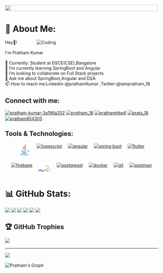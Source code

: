 <img src="https://i.imgur.com/dBaSKWF.gif" height="20" width="100%">

# 💫 About Me:
<img
  align="right"
  alt="Coding"
  width="400"
  src="https://user-images.githubusercontent.com/74038190/229223263-cf2e4b07-2615-4f87-9c38-e37600f8381a.gif"
/>
Hey👋!<br><br>I'm Pratham Kumar<br><br>🔭 Currently: Student at DSCE(CSE),Bangalore<br>🌱 I’m currently learning SpringBoot and Angular<br>👯 I’m looking to collaborate on Full Stack projects<br>💬 Ask me about SpringBoot,Angular and DSA<br>📫 How to reach me:Linkedin-@prathamKumar ,Twitter-@iampratham_18

## Connect with me:
<p align="left">
  <a href="https://linkedin.com/in/pratham-kumar-3a196a202" target="blank"><img align="center" src="https://raw.githubusercontent.com/rahuldkjain/github-profile-readme-generator/master/src/images/icons/Social/linked-in-alt.svg" alt="pratham-kumar-3a196a202" height="30" width="40" /></a>
<a href="https://www.leetcode.com/pratham_18" target="blank"><img align="center" src="https://raw.githubusercontent.com/rahuldkjain/github-profile-readme-generator/master/src/images/icons/Social/leet-code.svg" alt="pratham_18" height="30" width="40" /></a>
<a href="https://auth.geeksforgeeks.org/user/prathamhbp6" target="blank"><img align="center" src="https://raw.githubusercontent.com/rahuldkjain/github-profile-readme-generator/master/src/images/icons/Social/geeks-for-geeks.svg" alt="prathamhbp6" height="30" width="40" /></a>
<a href="https://www.codechef.com/users/prats_18" target="blank"><img align="center" src="https://i.pinimg.com/originals/c5/d9/fc/c5d9fc1e18bcf039f464c2ab6cfb3eb6.jpg" alt="prats_18" height="30" width="40"/></a>
<a href="https://www.hackerrank.com/pratham854305" target="blank"><img align="center" src="https://raw.githubusercontent.com/rahuldkjain/github-profile-readme-generator/master/src/images/icons/Social/hackerrank.svg" alt="pratham854305" height="30" width="40" /></a>
</p>

## Tools & Technologies:
<div style="display: flex; flex-wrap: wrap; justify-content: center; gap: 20px; margin-top: 20px;">
    <a href="https://www.java.com" target="_blank" rel="noreferrer">
        <img src="https://raw.githubusercontent.com/devicons/devicon/master/icons/java/java-original.svg" alt="java" width="40" height="40"/>
    </a>
    <a href="https://www.typescriptlang.org/" target="_blank" rel="noreferrer">
        <img src="https://www.svgrepo.com/show/374146/typescript-official.svg" alt="typescript" width="40" height="40"/>
    </a>
    <a href="https://angular.io/" target="_blank" rel="noreferrer">
        <img src="https://www.svgrepo.com/show/452156/angular.svg" alt="angular" width="40" height="40"/>
    </a>
    <a href="https://spring.io/projects/spring-boot" target="_blank" rel="noreferrer">
        <img src="https://www.svgrepo.com/show/354380/spring-icon.svg" alt="spring boot" width="40" height="40"/>
    </a>
    <a href="https://flutter.dev" target="_blank" rel="noreferrer">
        <img src="https://www.vectorlogo.zone/logos/flutterio/flutterio-icon.svg" alt="flutter" width="40" height="40"/>
    </a>
    <a href="https://firebase.google.com/" target="_blank" rel="noreferrer">
        <img src="https://www.vectorlogo.zone/logos/firebase/firebase-icon.svg" alt="firebase" width="40" height="40"/>
    </a>
    <a href="https://www.mysql.com/" target="_blank" rel="noreferrer">
        <img src="https://raw.githubusercontent.com/devicons/devicon/master/icons/mysql/mysql-original-wordmark.svg" alt="mysql" width="40" height="40"/>
    </a>
    <a href="https://www.postgresql.org/" target="_blank" rel="noreferrer">
        <img src="https://www.vectorlogo.zone/logos/postgresql/postgresql-icon.svg" alt="postgresql" width="40" height="40"/>
    </a>
    <a href="https://www.docker.com/" target="_blank" rel="noreferrer">
        <img src="https://www.svgrepo.com/show/349342/docker.svg" alt="docker" width="40" height="40"/>
    </a>
    <a href="https://git-scm.com/" target="_blank" rel="noreferrer">
        <img src="https://www.vectorlogo.zone/logos/git-scm/git-scm-icon.svg" alt="git" width="40" height="40"/>
    </a>
    <a href="https://postman.com" target="_blank" rel="noreferrer">
        <img src="https://www.vectorlogo.zone/logos/getpostman/getpostman-icon.svg" alt="postman" width="40" height="40"/>
    </a>
</div>


# 📊 GitHub Stats:
![](http://github-profile-summary-cards.vercel.app/api/cards/profile-details?username=Prathamkumar18&theme=radical&hide_border=false)
![](https://github-readme-stats.vercel.app/api/top-langs/?username=Prathamkumar18&theme=radical&hide_border=true&include_all_commits=true&count_private=false&layout=compact)
![](http://github-profile-summary-cards.vercel.app/api/cards/stats?username=Prathamkumar18&theme=radical)
![](https://github-readme-streak-stats.herokuapp.com/?user=Prathamkumar18&theme=radical&hide_border=true)
![](http://github-profile-summary-cards.vercel.app/api/cards/repos-per-language?username=Prathamkumar18&theme=radical)
![](http://github-profile-summary-cards.vercel.app/api/cards/most-commit-language?username=Prathamkumar18&theme=radical)

## 🏆 GitHub Trophies
![](https://github-profile-trophy.vercel.app/?username=Prathamkumar18&theme=radical&no-frame=true&no-bg=false&margin-w=4)

---
[![](https://visitcount.itsvg.in/api?id=Prathamkumar18&icon=2&color=6)](https://visitcount.itsvg.in)

![Pratham's Graph](https://github-readme-activity-graph.vercel.app/graph?username=Prathamkumar18&custom_title=Pratham's%20GitHub%20Activity%20Graph&bg_color=0D1117&color=6C5AB5&line=6C5AB5&point=6C5AB5&area_color=4F3D7A&title_color=6C5AB5&area=true)

<!-- Proudly created with GPRM ( https://gprm.itsvg.in ) -->
